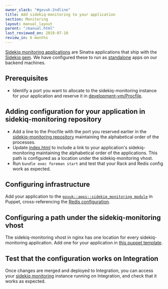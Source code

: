 ```yaml
---
owner_slack: "#govuk-2ndline"
title: Add sidekiq-monitoring to your application
section: Monitoring
layout: manual_layout
parent: "/manual.html"
last_reviewed_on: 2019-07-10
review_in: 6 months
---
```


[Sidekiq monitoring
applications](https://github.com/mperham/sidekiq/wiki/Monitoring) are
Sinatra applications that ship with the [Sidekiq
gem](http://sidekiq.org/). We have configured these to run as
[standalone](https://github.com/mperham/sidekiq/wiki/Monitoring#standalone)
apps on our backend machines.

## Prerequisites

- Identify a port you want to allocate to the sidekiq-monitoring
  instance for your application and reserve it in
  [development-vm/Procfile](https://github.com/alphagov/govuk-puppet/blob/master/development-vm/Procfile).

## Adding configuration for your application in sidekiq-monitoring repository

- Add a line to the Procfile with the port you reserved earlier in the
  [sidekiq-monitoring
  repository](https://github.com/alphagov/sidekiq-monitoring)
  maintaining the alphabetical order of the processes.
- Update
  [index.html](https://github.com/alphagov/sidekiq-monitoring/blob/master/public/index.html#L26-L29)
  to include a link to your application's sidekiq-monitoring maintaining the
  alphabetical order of the applications. This path is configured as a location
  under the sidekiq-monitoring vhost.
- Run `bundle exec foreman start` and test that your Rack and Redis config work
  as expected.

## Configuring infrastructure

Add your application to the
[`govuk::apps::sidekiq_monitoring module`](https://github.com/alphagov/govuk-puppet/blob/master/modules/govuk/manifests/apps/sidekiq_monitoring.pp)
in Puppet, cross-referencing the
[Redis configuration](https://github.com/alphagov/govuk-puppet/commit/9ffa90f571a43cba1e341c359111bf18db9cde1a).

## Configuring a path under the sidekiq-monitoring vhost

The sidekiq-monitoring vhost in nginx has one location for every
sidekiq-monitoring application. Add one for your application in
[this puppet template](https://github.com/alphagov/govuk-puppet/blob/70a10190b/modules/govuk/templates/sidekiq_monitoring_nginx_config.conf.erb#L21-L23).

## Test that the configuration works on Integration

Once changes are merged and deployed to Integration, you can
access your [sidekiq monitoring](monitor-sidekiq-workers.html) instance running
on Integration, and check that it works as expected.
